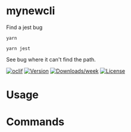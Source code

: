mynewcli
========

Find a jest bug

```
yarn

yarn jest
```

See bug where it can't find the path.

[![oclif](https://img.shields.io/badge/cli-oclif-brightgreen.svg)](https://oclif.io)
[![Version](https://img.shields.io/npm/v/mynewcli.svg)](https://npmjs.org/package/mynewcli)
[![Downloads/week](https://img.shields.io/npm/dw/mynewcli.svg)](https://npmjs.org/package/mynewcli)
[![License](https://img.shields.io/npm/l/mynewcli.svg)](https://github.com/aghassi/oclif-jest-demo/blob/master/package.json)

<!-- toc -->
# Usage
<!-- usage -->
# Commands
<!-- commands -->
